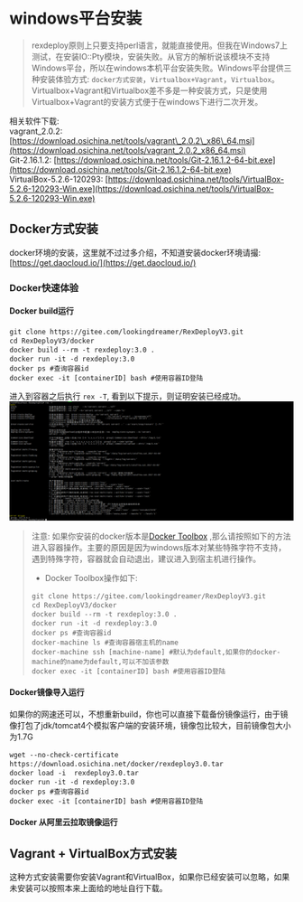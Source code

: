 # windows平台安装

> rexdeploy原则上只要支持perl语言，就能直接使用。但我在Windows7上测试，在安装IO::Pty模块，安装失败。从官方的解析说该模块不支持Windows平台，所以在windows本机平台安装失败。Windows平台提供三种安装体验方式: `docker方式安装`，`Virtualbox+Vagrant`，`Virtualbox`。Virtualbox+Vagrant和Virtualbox差不多是一种安装方式，只是使用Virtualbox+Vagrant的安装方式便于在windows下进行二次开发。

相关软件下载:  
vagrant\_2.0.2: [https://download.osichina.net/tools/vagrant\_2.0.2\_x86\_64.msi](https://download.osichina.net/tools/vagrant_2.0.2_x86_64.msi)  
Git-2.16.1.2: [https://download.osichina.net/tools/Git-2.16.1.2-64-bit.exe](https://download.osichina.net/tools/Git-2.16.1.2-64-bit.exe)  
VirtualBox-5.2.6-120293: [https://download.osichina.net/tools/VirtualBox-5.2.6-120293-Win.exe](https://download.osichina.net/tools/VirtualBox-5.2.6-120293-Win.exe)

## Docker方式安装

docker环境的安装，这里就不过过多介绍，不知道安装docker环境请撮: [https://get.daocloud.io/](https://get.daocloud.io/)

### Docker快速体验

#### Docker build运行

```
git clone https://gitee.com/lookingdreamer/RexDeployV3.git
cd RexDeployV3/docker
docker build --rm -t rexdeploy:3.0 .
docker run -it -d rexdeploy:3.0
docker ps #查询容器id 
docker exec -it [containerID] bash #使用容器ID登陆
```

进入到容器之后执行 `rex -T`, 看到以下提示，则证明安装已经成功。![](/assets/import.png)

> 注意: 如果你安装的docker版本是[Docker Toolbox](https://www.docker.com/toolbox) ,那么请按照如下的方法进入容器操作。主要的原因是因为windows版本对某些特殊字符不支持，遇到特殊字符，容器就会自动退出，建议进入到宿主机进行操作。
>
> * Docker Toolbox操作如下:
>
> ```
> git clone https://gitee.com/lookingdreamer/RexDeployV3.git
> cd RexDeployV3/docker
> docker build --rm -t rexdeploy:3.0 .
> docker run -it -d rexdeploy:3.0
> docker ps #查询容器id 
> docker-machine ls #查询容器宿主机的name
> docker-machine ssh [machine-name] #默认为default,如果你的docker-machine的name为default,可以不加该参数
> docker exec -it [containerID] bash #使用容器ID登陆
> ```

#### Docker镜像导入运行

如果你的网速还可以，不想重新build，你也可以直接下载备份镜像运行，由于镜像打包了jdk/tomcat4个模拟客户端的安装环境，镜像包比较大，目前镜像包大小为1.7G

```
wget --no-check-certificate https://download.osichina.net/docker/rexdeploy3.0.tar
docker load -i  rexdeploy3.0.tar
docker run -it -d rexdeploy:3.0
docker ps #查询容器id 
docker exec -it [containerID] bash #使用容器ID登陆
```

#### Docker 从阿里云拉取镜像运行

## Vagrant + VirtualBox方式安装
这种方式安装需要你安装Vagrant和VirtualBox，如果你已经安装可以忽略，如果未安装可以按照本来上面给的地址自行下载。




